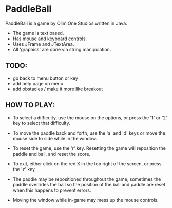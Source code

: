 # PaddleBall
PaddleBall is a game by Olim One Studios written in Java.
* The game is text based.
* Has mouse and keyboard controls.
* Uses JFrame and JTextArea.
* All 'graphics' are done via string manipulation.

## TODO:
* go back to menu button or key
* add help page on menu
* add obstacles / make it more like breakout

## HOW TO PLAY:
* To select a difficulty, use the mouse on the options,
or press the '1' or '2' key to select that difficulty.

* To move the paddle back and forth, use the 'a' and 'd' keys or
move the mouse side to side while in the window.

* To reset the game, use the 'r' key. Resetting the game will reposition
the paddle and ball, and reset the score.

* To exit, either click on the red X in the top right of the screen,
or press the 'z' key.

* The paddle may be repositioned throughout the game, sometimes the paddle overrides the ball so the position of
the ball and paddle are reset when this happens to prevent errors.

* Moving the window while in-game may mess up the mouse controls.
